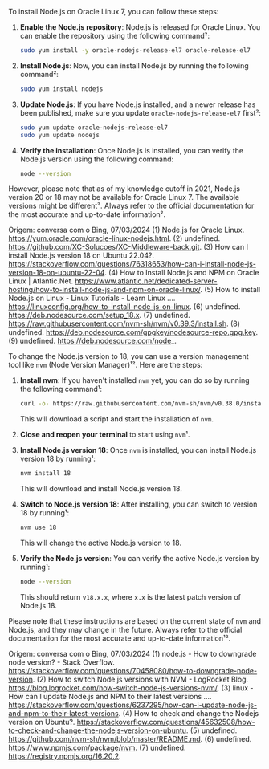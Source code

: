 To install Node.js on Oracle Linux 7, you can follow these steps:

1. **Enable the Node.js repository**: Node.js is released for Oracle Linux. You can enable the repository using the following command²:
    ```bash
    sudo yum install -y oracle-nodejs-release-el7 oracle-release-el7
    ```
2. **Install Node.js**: Now, you can install Node.js by running the following command²:
    ```bash
    sudo yum install nodejs
    ```
3. **Update Node.js**: If you have Node.js installed, and a newer release has been published, make sure you update `oracle-nodejs-release-el7` first²:
    ```bash
    sudo yum update oracle-nodejs-release-el7
    sudo yum update nodejs
    ```
4. **Verify the installation**: Once Node.js is installed, you can verify the Node.js version using the following command:
    ```bash
    node --version
    ```

However, please note that as of my knowledge cutoff in 2021, Node.js version 20 or 18 may not be available for Oracle Linux 7. The available versions might be different². Always refer to the official documentation for the most accurate and up-to-date information².

Origem: conversa com o Bing, 07/03/2024
(1) Node.js for Oracle Linux. https://yum.oracle.com/oracle-linux-nodejs.html.
(2) undefined. https://github.com/XC-Solucoes/XC-Middleware-back.git.
(3) How can I install Node.js version 18 on Ubuntu 22.04?. https://stackoverflow.com/questions/76318653/how-can-i-install-node-js-version-18-on-ubuntu-22-04.
(4) How to Install Node.js and NPM on Oracle Linux | Atlantic.Net. https://www.atlantic.net/dedicated-server-hosting/how-to-install-node-js-and-npm-on-oracle-linux/.
(5) How to install Node.js on Linux - Linux Tutorials - Learn Linux .... https://linuxconfig.org/how-to-install-node-js-on-linux.
(6) undefined. https://deb.nodesource.com/setup_18.x.
(7) undefined. https://raw.githubusercontent.com/nvm-sh/nvm/v0.39.3/install.sh.
(8) undefined. https://deb.nodesource.com/gpgkey/nodesource-repo.gpg.key.
(9) undefined. https://deb.nodesource.com/node_.


To change the Node.js version to 18, you can use a version management tool like `nvm` (Node Version Manager)¹². Here are the steps:

1. **Install nvm**: If you haven't installed `nvm` yet, you can do so by running the following command¹:
    ```bash
    curl -o- https://raw.githubusercontent.com/nvm-sh/nvm/v0.38.0/install.sh | bash
    ```
    This will download a script and start the installation of `nvm`.

2. **Close and reopen your terminal** to start using `nvm`¹.

3. **Install Node.js version 18**: Once `nvm` is installed, you can install Node.js version 18 by running¹:
    ```bash
    nvm install 18
    ```
    This will download and install Node.js version 18.

4. **Switch to Node.js version 18**: After installing, you can switch to version 18 by running¹:
    ```bash
    nvm use 18
    ```
    This will change the active Node.js version to 18.

5. **Verify the Node.js version**: You can verify the active Node.js version by running¹:
    ```bash
    node --version
    ```
    This should return `v18.x.x`, where `x.x` is the latest patch version of Node.js 18.

Please note that these instructions are based on the current state of `nvm` and Node.js, and they may change in the future. Always refer to the official documentation for the most accurate and up-to-date information¹².

Origem: conversa com o Bing, 07/03/2024
(1) node.js - How to downgrade node version? - Stack Overflow. https://stackoverflow.com/questions/70458080/how-to-downgrade-node-version.
(2) How to switch Node.js versions with NVM - LogRocket Blog. https://blog.logrocket.com/how-switch-node-js-versions-nvm/.
(3) linux - How can I update Node.js and NPM to their latest versions .... https://stackoverflow.com/questions/6237295/how-can-i-update-node-js-and-npm-to-their-latest-versions.
(4) How to check and change the Nodejs version on Ubuntu?. https://stackoverflow.com/questions/45632508/how-to-check-and-change-the-nodejs-version-on-ubuntu.
(5) undefined. https://github.com/nvm-sh/nvm/blob/master/README.md.
(6) undefined. https://www.npmjs.com/package/nvm.
(7) undefined. https://registry.npmjs.org/16.20.2.